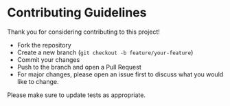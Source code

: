 # Contributing Guidelines

Thank you for considering contributing to this project!

- Fork the repository
- Create a new branch (`git checkout -b feature/your-feature`)
- Commit your changes
- Push to the branch and open a Pull Request
- For major changes, please open an issue first to discuss what you would like to change.

Please make sure to update tests as appropriate. 